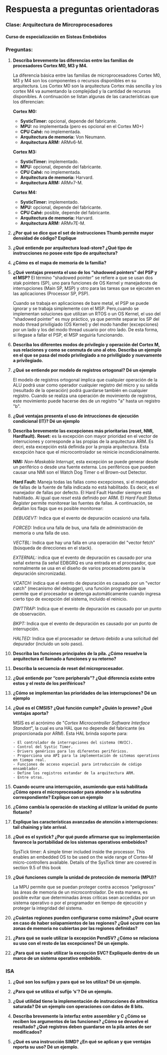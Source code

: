 # Respuesta a preguntas orientadoras

### Clase: Arquitectura de Mircroprocesadores

#### Curso de especialización en Sisteas Embebidos

### Preguntas:

1. **Describa brevemente las diferencias entre las familias de procesadores Cortex M0, M3 y  M4.**

    La diferencia básica entre las familias de microprocesadores Cortex M0, M3 y M4 son los componentes o recursos disponibles en su arquitectura. Los Cortex M0 son la arquitectura Cortex más sencilla y los cortex M4 va aumentando la complejidad y la cantidad de recursos disponibles. A continuación se listan algunas de las características que los diferencian:

    **Cortex M0:**

    - **SysticTimer:** opcional, depende del fabricante.
    - **MPU:** no implementada (pero es opcional en el Cortex M0+)
    - **CPU Cahé:** no implementada.
    - **Arquitectura de memoria:** Von Neumann.
    - **Arquitectura ARM:** ARMv6-M.

    **Cortex M3:**

    - **SysticTimer:** implementado.
    - **MPU:** opcional, depende del fabricante.
    - **CPU Cahé:** no implementada.
    - **Arquitectura de memoria:** Harvard.
    - **Arquitectura ARM:** ARMv7-M.

    **Cortex M4:**

    - **SysticTimer:** implementado.
    - **MPU:** opcional, depende del fabricante.
    - **CPU Cahé:** posible,  depende del fabricante.
    - **Arquitectura de memoria:** Harvard.
    - **Arquitectura ARM:** ARMv7E-M.

2. **¿Por qué se dice que el set de instrucciones Thumb permite mayor densidad de código? Explique**

3. **¿Qué entiende por arquitectura load-store? ¿Qué tipo de instrucciones no posee este tipo de arquitectura?**

4. **¿Cómo es el mapa de memoria de la familia?**


5. **¿Qué ventajas presenta el uso de los “shadowed pointers” del PSP y el MSP?**
    El término "shadowed pointer" se refiere a que se usan dos stak pointers (SP), uno para funciones de OS Kernel y manejadores de interrupciones (Main SP, MSP) y otro para las tareas que se ejecuten en las aplicaciones (Processor SP, PSP).
    
    Cuando se trabaja en aplicaciones de bare metal, el PSP se puede ignorar y se trabaja simplemente con el MSP. Pero,cuando se implementan soluciones que utilizan un RTOS o un OS Kernel, el uso del "shadowed pointer" es muy práctico, ya que permite separar los SP del modo thread priviligiado (OS Kernel) y del modo handler (excepciones) por un lado y los del modo thread usuario por otro lado. De esta forma, si llegase a fallar el PSP, el MSP seguiría funcionando. 

6. **Describa los diferentes modos de privilegio y operación del Cortex M, sus relaciones y como se conmuta de uno al otro. Describa un ejemplo en el que se pasa del modo privilegiado a no priviligiado y nuevamente a privilegiado.**
    
    

7. **¿Qué se entiende por modelo de registros ortogonal? Dé un ejemplo**

    El modelo de registros ortogonal implica que cualquier operación de la ALU podrá usar como operador cualquier registro del micro y su salida (resultado de la operación) podrá guardarse también en cualquier registro. Cuando se realiza una operación de movimiento de registros, este movimiento puede hacerse des de un registro "a" hasta un registro "b".

8. **¿Qué ventajas presenta el uso de intrucciones de ejecución condicional (IT)? Dé un ejemplo**


9. **Describa brevemente las excepciones más prioritarias (reset, NMI, Hardfault).**
    **Reset:** es la excepción con mayor prioridad en el vector de interruciones y corresponde a las propias de la arquitectura ARM. Es decri, esta excepción está definida por la propia arquitectura. Esta excepción hace que el microcontrolador se reinicie incondicionalmente. 

    **NMI:** *Non-Maskable Interrupt*, esta excepción se puede generar desde un periférico o desde una fuente externa. Los periféricos que pueden causar una NMI son el Watch Dog Timer o el Brown-out Detector.

    **Hard Fault:** Maneja todas las fallas como excepciones, si el manejador de fallas de la fuente de falla indicada no está habilitado. Es decir, es el manejador de fallas por defecto. El Hard Fault Handler siempre está habilitado. Al igual que *reset* está definido por ARM. El *Hard Fault Status Register* permite monitorear las fuentes de fallas. A continuación, se detallan los flags que es posible monitorear:

   *DEBUGEVT:* Indica que el evento de depuración ocasionó una falla.

    *FORCED:* Indica una falla de bus, una falla de administración de memoria o una falla de uso.

    *VECTBL:* Indica que hay una falla en una operación del "vector fetch" (búsqueda de direcciones en el stack).

    *EXTERNAL:* indica que el evento de depuración es causado por una señal externa (la señal EDBGRQ es una entrada en el procesador, que normalmente se usa en el diseño de varios procesadores para la depuración sincronizada).

    *VCATCH:* indica que el evento de depuración es causado por un "vector catch" (mecanismo del debugger), una función programable que permite que el procesador se detenga automáticamente cuando ingresa cierto tipo de excepción del sistema, incluido el reinicio.

    *DWTTRAP:* Indica que el evento de depuración es causado por un punto de observación.

    *BKPT:* Indica que el evento de depuración es causado por un punto de interrupción.

    *HALTED:* Indica que el procesador se detuvo debido a una solicitud del depurador (incluido un solo paso).

10. **Describa las funciones principales de la pila. ¿Cómo resuelve la arquitectura el llamado a funciones y su retorno?**

11. **Describa la secuencia de reset del microprocesador.**

12. **¿Qué entiende por “core peripherals”? ¿Qué diferencia existe entre estos y el resto de los periféricos?**

13. **¿Cómo se implementan las prioridades de las interrupciones? Dé un ejemplo**

14. **¿Qué es el CMSIS? ¿Qué función cumple? ¿Quién lo provee? ¿Qué ventajas aporta?**

    MSIS es el acrónimo de "*Cortex Microcontroller Software Interface Standart*", la cual es una HAL que no depende del fabricante (es proporcionada por ARM). Esta HAL brinda soporte para:

        - El controlador de interrupciones del sistema (NVIC).
        - Control del Systic Timer.
        - Drivers genéricos para los diferentes periféricos.
        - Proporciona una API para la implementación de sitemas operativos en tiempo real.
        - Funciones de acceso especial para introducción de código ensamblador.
        - Define los registros estandar de la arquitectura ARM.
        - Entre otras.

15. **Cuando ocurre una interrupción, asumiendo que está habilitada ¿Cómo opera el microprocesador para atender a la subrutina correspondiente? Explique con un ejemplo**

16. **¿Cómo cambia la operación de stacking al utilizar la unidad de punto flotante?**

17. **Explique las características avanzadas de atención a interrupciones: tail chaining y late arrival.**

18. **¿Qué es el systick? ¿Por qué puede afirmarse que su implementación favorece la portabilidad de los sistemas operativos embebidos?**

     SysTick timer: A simple timer included inside the processor. This enables an embedded OS to be used on the wide range of Cortex-M micro-controllers available. Details of the SysTick timer are covered in section 9.5 of this book

19. **¿Qué funciones cumple la unidad de protección de memoria (MPU)?**

    La MPU permite que se puedan proteger contra accesos "peligrosos" las áreas de memoria de un microcontrolador. De esta manera, es posible evitar que determinadas áreas críticas sean accedidas por un sistema operativo o por el programador en tiempo de ejecución y proteger la integridad del sistema.

20. **¿Cuántas regiones pueden configurarse como máximo? ¿Qué ocurre en caso de haber  solapamientos de las regiones? ¿Qué ocurre con las zonas de memoria no cubiertas por las regiones definidas?**

21. **¿Para qué se suele utilizar la excepción PendSV? ¿Cómo se relaciona su uso con el resto de las excepciones? Dé un ejemplo.**

22. **¿Para qué se suele utilizar la excepción SVC? Expliquelo dentro de un marco de un sistema operativo embebido.**

### ISA

1. **¿Qué son los sufijos y para qué se los utiliza? Dé un ejemplo.**

2. **¿Para qué se utiliza el sufijo ‘s’? Dé un ejemplo.**

3. **¿Qué utilidad tiene la implementación de instrucciones de aritmética saturada? Dé un ejemplo con operaciones con datos de 8 bits.**

4. **Describa brevemente la interfaz entre assembler y C ¿Cómo se reciben los argumentos de las funciones? ¿Cómo se devuelve el resultado? ¿Qué registros deben guardarse en la pila antes de ser modificados?**

5. **¿Qué es una instrucción SIMD? ¿En qué se aplican y que ventajas reporta su uso? Dé un ejemplo.**